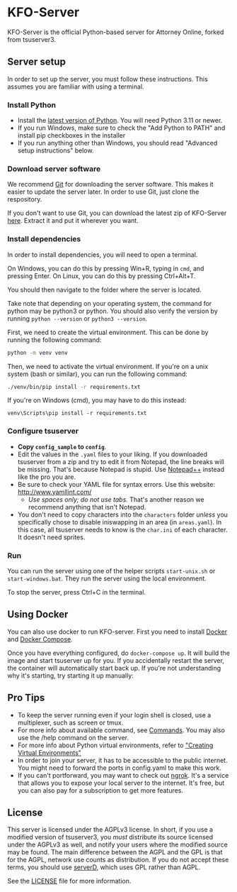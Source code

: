 
# KFO-Server

KFO-Server is the official Python-based server for Attorney Online, forked from tsuserver3.

## Server setup

In order to set up the server, you must follow these instructions. This assumes you are familiar with using a terminal.

### Install Python

* Install the [latest version of Python](https://www.python.org/downloads/). You will need Python 3.11 or newer.
* If you run Windows, make sure to check the "Add Python to PATH" and install pip checkboxes in the installer
* If you run anything other than Windows, you should read "Advanced setup instructions" below.

### Download server software

We recommend [Git](https://git-scm.com/downloads/guis) for downloading the server software.
This makes it easier to update the server later. In order to use Git, just clone the respository.

If you don't want to use Git, you can download the latest zip of KFO-Server [here](https://github.com/Crystalwarrior/KFO-Server/archive/refs/heads/master.zip). Extract it and put it wherever you want.

### Install dependencies

In order to install dependencies, you will need to open a terminal.

On Windows, you can do this by pressing Win+R, typing in `cmd`, and pressing Enter.
On Linux, you can do this by pressing Ctrl+Alt+T.

You should then navigate to the folder where the server is located.

Take note that depending on your operating system, the command for python may be python3 or python.
You should also verify the version by running `python --version` or `python3 --version`.

First, we need to create the virtual environment. This can be done by running the following command:

```bash
python -m venv venv
```

Then, we need to activate the virtual environment.
If you're on a unix system (bash or similar), you can run the following command:

```bash
./venv/bin/pip install -r requirements.txt
```

If you're on Windows (cmd), you may have to do this instead:

```batch
venv\Scripts\pip install -r requirements.txt
```

### Configure tsuserver

* **Copy `config_sample` to `config`**.
* Edit the values in the `.yaml` files to your liking. If you downloaded tsuserver from a zip and try to edit it from Notepad, the line breaks will be missing. That's because Notepad is stupid. Use [Notepad++](https://notepad-plus-plus.org/) instead like the pro you are.
* Be sure to check your YAML file for syntax errors. Use this website: <http://www.yamllint.com/>
  * *Use spaces only; do not use tabs.* That's another reason we recommend anything that isn't Notepad.
* You don't need to copy characters into the `characters` folder *unless* you specifically chose to disable iniswapping in an area (in `areas.yaml`). In this case, all tsuserver needs to know is the `char.ini` of each character. It doesn't need sprites.

### Run

You can run the server using one of the helper scripts `start-unix.sh` or `start-windows.bat`.
They run the server using the local environment.

To stop the server, press Ctrl+C in the terminal.

## Using Docker

You can also use docker to run KFO-server. First you need to install [Docker](https://get.docker.com/) and [Docker Compose](https://docs.docker.com/compose/install/).

Once you have everything configured, do `docker-compose up`. It will build the image and start tsuserver up for you. If you accidentally restart the server, the container will automatically start back up. If you're not understanding why it's starting, try starting it up manually:

## Pro Tips

* To keep the server running even if your login shell is closed, use a multiplexer, such as screen or tmux.
* For more info about available command, see [Commands](https://github.com/Crystalwarrior/KFO-Server/blob/master/docs/commands.md). You may also use the /help command on the server.
* For more info about Python virtual environments, refer to ["Creating Virtual Environments"](https://docs.python.org/3/library/venv.html#creating-virtual-environments)
* In order to join your server, it has to be accessible to the public internet. You might need to forward the ports in config.yaml to make this work.
* If you can't portforward, you may want to check out [ngrok](https://ngrok.com/). It's a service that allows you to expose your local server to the internet. It's free, but you can also pay for a subscription to get more features.

## License

This server is licensed under the AGPLv3 license. In short, if you use a modified version of tsuserver3, you *must* distribute its source licensed under the AGPLv3 as well, and notify your users where the modified source may be found. The main difference between the AGPL and the GPL is that for the AGPL, network use counts as distribution. If you do not accept these terms, you should use [serverD](https://github.com/Attorney-Online-Engineering-Task-Force/serverD), which uses GPL rather than AGPL.

See the [LICENSE](LICENSE.md) file for more information.
